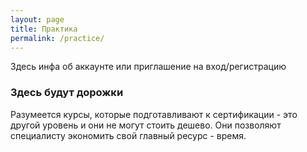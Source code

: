 ```yaml
---
layout: page
title: Практика
permalink: /practice/
---
```


Здесь инфа об аккаунте или приглашение на вход/регистрацию

### Здесь будут дорожки

Разумеется курсы, которые подготавливают к сертификации - это другой уровень и они не могут стоить дешево. Они позволяют специалисту экономить свой главный ресурс - время.
